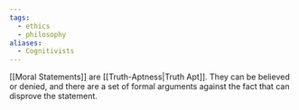 ```yaml
---
tags:
  - ethics
  - philosophy
aliases:
  - Cognitivists
---
```

[[Moral Statements]] are [[Truth-Aptness|Truth Apt]].
They can be believed or denied, and there are a set of formal arguments against the fact that can disprove the statement.